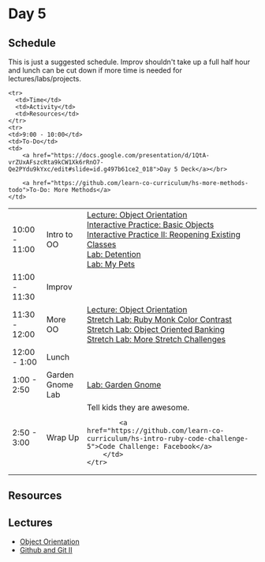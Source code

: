 # Day 5

## Schedule

This is just a suggested schedule. Improv shouldn't take up a full half hour and lunch can be cut down if more time is needed for lectures/labs/projects.

<table>

	<tr>
	  <td>Time</td>
	  <td>Activity</td>
	  <td>Resources</td>
	</tr>	
	<tr>
    <td>9:00 - 10:00</td>
    <td>To-Do</td>
    <td>
        <a href="https://docs.google.com/presentation/d/1QtA-vrZUxAFszcRta9kCW1Xk6rRnO7-Qe2PYdu9kYxc/edit#slide=id.g497b61ce2_018">Day 5 Deck</a></br>

        <a href="https://github.com/learn-co-curriculum/hs-more-methods-todo">To-Do: More Methods</a>
    </td>
  </tr>
  <tr>
	  <td>10:00 - 11:00</td>
	  <td>Intro to OO</td>
	  <td>
	      <a href="lectures/object-orientation">Lecture: Object Orientation</a></br>
	      <a href="https://github.com/learn-co-curriculum/hs-basic-objects-mini-lab">Interactive Practice: Basic Objects</a></br>
		 		<a href="https://github.com/learn-co-curriculum/hs-oo-existing-classes-mini-lab">Interactive Practice II: Reopening Existing Classes</a></br>
		 		<a href="https://github.com/learn-co-curriculum/hs-detention-oo-lab">Lab: Detention</a></br>
		 		<a href="https://github.com/learn-co-curriculum/hs-my-pets-oo-lab">Lab: My Pets</a>
	  </td>
   </tr>
   <tr>
		 <td>11:00 - 11:30</td>
		 <td>Improv</td>
		 <td></td>
   </tr>
   <tr>
		 <td>11:30 - 12:00</td>
		 <td>More OO</td>
		 <td>
		 	<a href="lectures/object-orientation">Lecture: Object Orientation</a></br>
		 	<a href="https://github.com/learn-co-curriculum/hs-oo-stretch-labs">Stretch Lab: Ruby Monk Color Contrast</a></br>
		 	<a href="https://github.com/learn-co-curriculum/hs-oo-banking">Stretch Lab: Object Oriented Banking</a></br>
		 	<a href="https://github.com/learn-co-curriculum/hs-oo-stretch-challenges-lab">Stretch Lab: More Stretch Challenges</a>
			</td>
   	</tr>
   	<tr>
   		<td>12:00 - 1:00</td>
      <td>Lunch</td>
      <td></td>
    </tr>
    <tr>
     	<td>1:00 - 2:50</td>
      <td>Garden Gnome Lab</td>
	  		<td>
	        <a href="https://github.com/learn-co-curriculum/hs-garden-gnome-oo-lab">Lab: Garden Gnome</a>
	    </td>
    </tr>
    <tr>
	    <td>2:50 - 3:00</td>
	    <td>Wrap Up</td>
	    <td>
	        Tell kids they are awesome.</br>

	        <a href="https://github.com/learn-co-curriculum/hs-intro-ruby-code-challenge-5">Code Challenge: Facebook</a>
	    </td>
    </tr>
</table>

## Resources


## Lectures

- [Object Orientation](lectures/object-orientation)
- [Github and Git II](lectures/github-and-git-ii)
